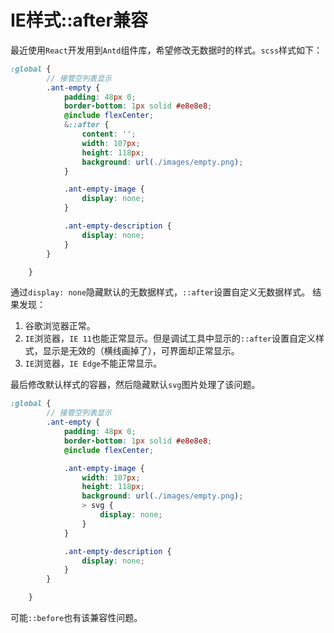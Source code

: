 <!--
 * @Author: tangdaoyong
 * @Date: 2021-04-14 11:57:33
 * @LastEditors: tangdaoyong
 * @LastEditTime: 2021-04-14 12:07:33
 * @Description: IE样式::after兼容
-->
# IE样式::after兼容

最近使用`React`开发用到`Antd`组件库，希望修改无数据时的样式。`scss`样式如下：

```scss
:global {
        // 接管空列表显示
        .ant-empty {
            padding: 48px 0;
            border-bottom: 1px solid #e8e8e8;
            @include flexCenter;
            &::after {
                content: '';
                width: 107px;
                height: 118px;
                background: url(./images/empty.png);
            }

            .ant-empty-image {
                display: none;
            }

            .ant-empty-description {
                display: none;
            }
        }

    }
```
通过`display: none`隐藏默认的无数据样式，`::after`设置自定义无数据样式。
结果发现：
1. 谷歌浏览器正常。
2. `IE`浏览器，`IE 11`也能正常显示。但是调试工具中显示的`::after`设置自定义样式，显示是无效的（横线画掉了），可界面却正常显示。
3. `IE`浏览器，`IE Edge`不能正常显示。

最后修改默认样式的容器，然后隐藏默认`svg`图片处理了该问题。

```scss
:global {
        // 接管空列表显示
        .ant-empty {
            padding: 48px 0;
            border-bottom: 1px solid #e8e8e8;
            @include flexCenter;

            .ant-empty-image {
                width: 107px;
                height: 118px;
                background: url(./images/empty.png);
                > svg {
                    display: none;
                }
            }

            .ant-empty-description {
                display: none;
            }
        }

    }
```
可能`::before`也有该兼容性问题。